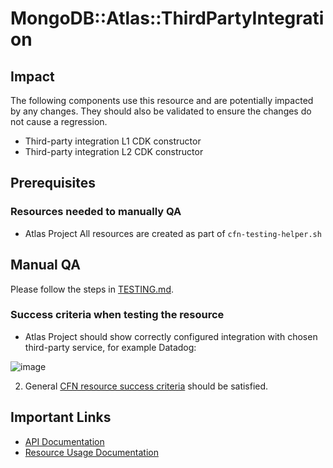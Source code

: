 # MongoDB::Atlas::ThirdPartyIntegration

## Impact 
The following components use this resource and are potentially impacted by any changes. They should also be validated to ensure the changes do not cause a regression.
 - Third-party integration L1 CDK constructor
 - Third-party integration L2 CDK constructor



## Prerequisites 
### Resources needed to manually QA
- Atlas Project
All resources are created as part of `cfn-testing-helper.sh`

## Manual QA
Please follow the steps in [TESTING.md](../../../TESTING.md.md).


### Success criteria when testing the resource
- Atlas Project should show correctly configured integration with chosen third-party service, for example Datadog:

![image](https://user-images.githubusercontent.com/122359335/227501805-7eee80cc-12a0-4a80-8400-09a283655187.png)

2. General [CFN resource success criteria](../../../TESTING.md.md#success-criteria-when-testing-the-resource) should be satisfied.

## Important Links
- [API Documentation](https://www.mongodb.com/docs/atlas/reference/api-resources-spec/#tag/Third-Party-Integrations/operation/createThirdPartyIntegration)
- [Resource Usage Documentation](https://www.mongodb.com/docs/atlas/tutorial/third-party-service-integrations/)